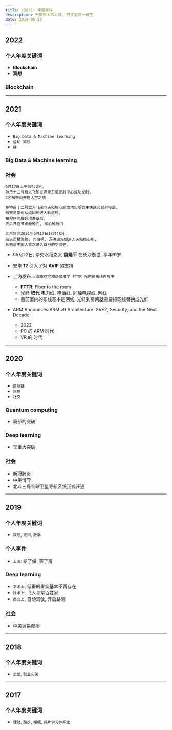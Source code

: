```yaml
---
title: (2021) 年度事件
description: 千年石上古人踪, 万丈岩前一点空
date: 2019-05-26
---
```


## 2022

### 个人年度关键词

* **Blockchain**
* **冥想**

### Blockchain

------------------

## 2021

### 个人年度关键词

* `Big Data & Machine learning`
* `运动 冥想`
* `静`

### Big Data & Machine learning

### 社会

```
6月17日上午9时22分,
神舟十二号载人飞船在酒泉卫星发射中心成功发射,
3名航天员开启太空之旅.

在神舟十二号载人飞船与天和核心舱成功实现自主快速交会对接后,
航天员乘组从返回舱进入轨道舱,
按程序完成各项准备后,
先后开启节点舱舱门, 核心舱舱门.

北京时间2021年6月17日18时48分,
航天员聂海胜, 刘伯明, 汤洪波先后进入天和核心舱,
标志着中国人首次进入自己的空间站.
```


* 05月22日, 杂交水稻之父 **袁隆平** 在长沙逝世, 享年91岁

* 安卓 **12** 引入了对 **AVIF** 的支持

* 上海发布 `上海市住宅和商务楼宇 FTTR 光网络布线白皮书`
  - **FTTR**: Fiber to the room
  - 光纤 **取代** 电力线, 电话线, 同轴电视线, 网线
  - 目前室内的布线基本是网线, 光纤到房间就需要把网线替换成光纤

* ARM Announces ARM v9 Architecture: SVE2, Security, and the Next Decade
  - 2022
  - PC 的 ARM 时代
  - VR 的 时代

------------------

## 2020

### 个人年度关键词

* `区块链`
* `冥想`
* `社交`

### Quantum computing

* 局部的突破

### Deep learning

* 无重大突破

### 社会

* 新冠肺炎
* 中美博弈
* 北斗三号全球卫星导航系统正式开通

------------------

## 2019

### 个人年度关键词

* `冥想`, `觉知`, `数学`

### 个人事件

* `上海`: 结了婚, 买了房

### Deep learning

* `学术上`, 低垂的果实基本不再存在
* `技术上`, 飞入寻常百姓家
* `商业上`, 自动驾驶, 开启路测

### 社会

* 中美贸易摩擦

------------------

## 2018

### 个人年度关键词

* `恋爱`, `职业突破`

------------------

## 2017

### 个人年度关键词

* `理财`, `跑步`, `睡眠`, `碎片学习体系化`
